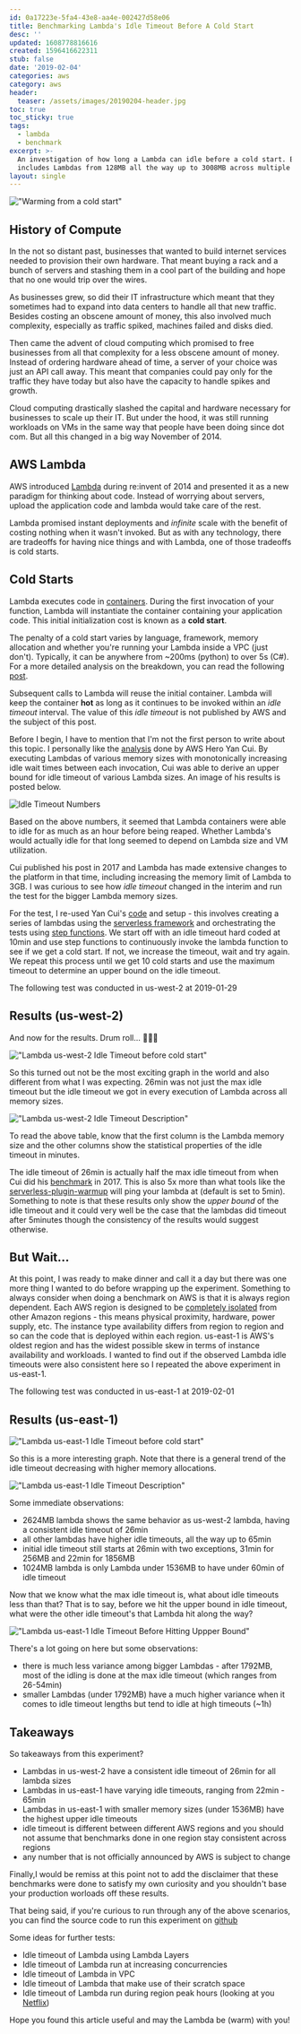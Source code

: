```yaml
---
id: 0a17223e-5fa4-43e8-aa4e-002427d58e06
title: Benchmarking Lambda's Idle Timeout Before A Cold Start
desc: ''
updated: 1608778816616
created: 1596416622311
stub: false
date: '2019-02-04'
categories: aws
category: aws
header:
  teaser: /assets/images/20190204-header.jpg
toc: true
toc_sticky: true
tags:
  - lambda
  - benchmark
excerpt: >-
  An investigation of how long a Lambda can idle before a cold start. Benchmarks
  includes Lambdas from 128MB all the way up to 3008MB across multiple regions.
layout: single
---
```


!["Warming from a cold start"](/assets/images/20190204-header.jpg)

## History of Compute
In the not so distant past, businesses that wanted to build internet services needed to provision their own hardware. That meant buying a rack and a bunch of servers and stashing them in a cool part of the building and hope that no one would trip over the wires.

As businesses grew, so did their IT infrastructure which meant that they sometimes had to expand into data centers to handle all that new traffic. Besides costing an obscene amount of money, this also involved much complexity, especially as traffic spiked, machines failed and disks died.

Then came the advent of cloud computing which promised to free businesses from all that complexity for a less obscene amount of money. Instead of ordering hardware ahead of time, a server of your choice was just an API call away. This meant that companies could pay only for the traffic they have today but also have the capacity to handle spikes and growth.

Cloud computing drastically slashed the capital and hardware necessary for businesses to scale up their IT. But under the hood, it was still running workloads on VMs in the same way that people have been doing since dot com. But all this changed in a big way November of 2014.

## AWS Lambda
AWS introduced [Lambda](https://aws.amazon.com/lambda/) during re:invent of 2014 and presented it as a new paradigm for thinking about code. Instead of worrying about servers, upload the application code and lambda would take care of the rest.

Lambda promised instant deployments and *infinite* scale with the benefit of costing nothing when it wasn't invoked. But as with any technology, there are tradeoffs for having nice things and with Lambda, one of those tradeoffs is cold starts.

## Cold Starts
Lambda executes code in [containers](https://www.docker.com/resources/what-container). During the first invocation of your function, Lambda will instantiate the container containing your application code. This initial initialization cost is known as a **cold start**.

The penalty of a cold start varies by language, framework, memory allocation and whether you're running your Lambda inside a VPC (just don't). Typically, it can be anywhere from ~200ms (python) to over 5s (C#). For a more detailed analysis on the breakdown, you can read the following [post](https://read.acloud.guru/does-coding-language-memory-or-package-size-affect-cold-starts-of-aws-lambda-a15e26d12c76).

Subsequent calls to Lambda will reuse the initial container. Lambda will keep the container **hot** as long as it continues to be invoked within an *idle timeout* interval. The value of this *idle timeout* is not published by AWS and the subject of this post.

Before I begin, I have to mention that I'm not the first person to write about this topic. I personally like the [analysis](https://read.acloud.guru/how-long-does-aws-lambda-keep-your-idle-functions-around-before-a-cold-start-bf715d3b810) done by AWS Hero Yan Cui. By executing Lambdas of various memory sizes with monotonically increasing idle wait times between each invocation, Cui was able to derive an upper bound for idle timeout of various Lambda sizes. An image of his results is posted below.

![Idle Timeout Numbers](https://cdn-images-1.medium.com/max/1600/1*NjZamQ0Utn2nUudiBm12lg.png)

Based on the above numbers, it seemed that Lambda containers were able to idle for as much as an hour before being reaped. Whether Lambda's would actually idle for that long seemed to depend on Lambda size and VM utilization.

Cui published his post in 2017 and Lambda has made extensive changes to the platform in that time, including increasing the memory limit of Lambda to 3GB. I was curious to see how *idle timeout* changed in the interim and run the test for the bigger Lambda memory sizes.

For the test, I re-used Yan Cui's [code](https://github.com/theburningmonk/lambda-when-will-i-coldstart) and setup  - this involves creating a series of lambdas using the [serverless framework](https://serverless.com) and orchestrating the tests using [step functions](https://aws.amazon.com/step-functions/). We start off with an idle timeout hard coded at 10min and use step functions to continuously invoke the lambda function to see if we get a cold start. If not, we increase the timeout, wait and try again. We repeat this process until we get 10 cold starts and use the maximum timeout to determine an upper bound on the idle timeout.

The following test was conducted in us-west-2 at 2019-01-29

## Results (us-west-2)

And now for the results. Drum roll... 🥁🥁🥁

!["Lambda us-west-2 Idle Timeout before cold start"](/assets/images/20190204-us_west_2_lambda_upper.png)

So this turned out not be the most exciting graph in the world and also different from what I was expecting. 26min was not just the max idle timeout but the idle timeout we got in every execution of Lambda across all memory sizes.

!["Lambda us-west-2 Idle Timeout Description"](/assets/images/20190204-us_west_2_lambda_desc.jpg)

To read the above table, know that the first column is the Lambda memory size and the other columns show the statistical properties of the idle timeout in minutes.

The idle timeout of 26min is actually half the max idle timeout from when Cui did his [benchmark](https://read.acloud.guru/how-long-does-aws-lambda-keep-your-idle-functions-around-before-a-cold-start-bf715d3b810) in 2017. This is also 5x more than what tools like the [serverless-plugin-warmup](https://github.com/FidelLimited/serverless-plugin-warmup) will ping your lambda at (default is set to 5min). Something to note is that these results only show the *upper bound* of the idle timeout and it could very well be the case that the lambdas did timeout after 5minutes though the consistency of the results would suggest otherwise.

## But Wait...
At this point, I was ready to make dinner and call it a day but there was one more thing I wanted to do before wrapping up the experiment. Something to always consider when doing a benchmark on AWS is that it is always region dependent. Each AWS region is designed to be [completely isolated](https://docs.aws.amazon.com/aws-technical-content/latest/aws-overview/global-infrastructure.html) from other Amazon regions - this means physical proximity, hardware, power supply, etc. The instance type availability differs from region to region and so can the code that is deployed within each region. us-east-1 is AWS's oldest region and has the widest possible skew in terms of instance availability and workloads. I wanted to find out if the observed Lambda idle timeouts were also consistent here so I repeated the above experiment in us-east-1.

The following test was conducted in us-east-1 at 2019-02-01

## Results (us-east-1)

!["Lambda us-east-1 Idle Timeout before cold start"](/assets/images/20190204-us_east_1_lambda_upper.png)

So this is a more interesting graph. Note that there is a general trend of the idle timeout decreasing with higher memory allocations.

!["Lambda us-east-1 Idle Timeout Description"](/assets/images/20190204-us_east_1_lambda_desc.jpg)

Some immediate observations:
- 2624MB lambda shows the same behavior as us-west-2 lambda, having a consistent idle timeout of 26min
- all other lambdas have higher idle timeouts, all the way up to 65min
- initial idle timeout still starts at 26min with two exceptions, 31min for 256MB and 22min for 1856MB
- 1024MB lambda is only Lambda under 1536MB to have under 60min of idle timeout

Now that we know what the max idle timeout is, what about idle timeouts less than that? That is to say, before we hit the upper bound in idle timeout, what were the other idle timeout's that Lambda hit along the way?

!["Lambda us-east-1 Idle Timeout Before Hitting Uppper Bound"](/assets/images/20190204-us_east_1_lambda_facet.png)

There's a lot going on here but some observations:
- there is much less variance among bigger Lambdas - after 1792MB, most of the idling is done at the max idle timeout (which ranges from 26-54min)
- smaller Lambdas (under 1792MB) have a much higher variance when it comes to idle timeout lengths but tend to idle at high timeouts (~1h)

## Takeaways

So takeaways from this experiment?
- Lambdas in us-west-2 have a consistent idle timeout of 26min for all lambda sizes
- Lambdas in us-east-1 have varying idle timeouts, ranging from 22min - 65min
- Lambdas in us-east-1 with smaller memory sizes (under 1536MB) have the highest upper idle timeouts
- idle timeout is different between different AWS regions and you should not assume that benchmarks done in one region stay consistent across regions
- any number that is not officially announced by AWS is subject to change

Finally,I would be remiss at this point not to add the disclaimer that these benchmarks were done to satisfy my own curiosity and you shouldn't base your production worloads off these results.

That being said, if you're curious to run through any of the above scenarios, you can find the source code to run this experiment on [github](https://github.com/kevinslin/lambda-when-will-i-coldstart)

Some ideas for further tests:
- Idle timeout of Lambda using Lambda Layers
- Idle timeout of Lambda run at increasing concurrencies
- Idle timeout of Lambda in VPC
- Idle timeout of Lambda that make use of their scratch space
- Idle timeout of Lambda run during region peak hours (looking at you [Netflix](https://qz.com/india/989659/netflix-nflx-peak-viewing-hours-are-very-different-in-india-and-argentina-compared-to-the-us-and-europe/))

Hope you found this article useful and may the Lambda be (warm) with you!
